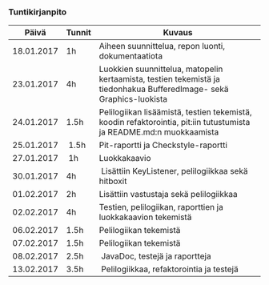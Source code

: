 ### Tuntikirjanpito
Päivä | Tunnit | Kuvaus
--------------- | ----- | ------
18.01.2017 | 1h | Aiheen suunnittelua, repon luonti, dokumentaatiota
23.01.2017 | 4h | Luokkien suunnittelua, matopelin kertaamista, testien tekemistä ja tiedonhakua BufferedImage- sekä Graphics-luokista
24.01.2017 | 1.5h | Pelilogiikan lisäämistä, testien tekemistä, koodin refaktorointia, pit:iin tutustumista ja README.md:n muokkaamista
25.01.2017 | 1.5h | Pit-raportti ja Checkstyle-raportti
27.01.2017 | 1h | Luokkakaavio
30.01.2017 | 4h | Lisättiin KeyListener, pelilogiikkaa sekä hitboxit
01.02.2017 | 2h | Lisättiin vastustaja sekä pelilogiikkaa
02.02.2017 | 4h | Testien, pelilogiikan, raporttien ja luokkakaavion tekemistä
06.02.2017 | 1.5h | Pelilogiikan tekemistä
07.02.2017 | 1.5h | Pelilogiikan tekemistä
08.02.2017 | 2.5h | JavaDoc, testejä ja raportteja
13.02.2017 | 3.5h | Pelilogiikkaa, refaktorointia ja testejä
